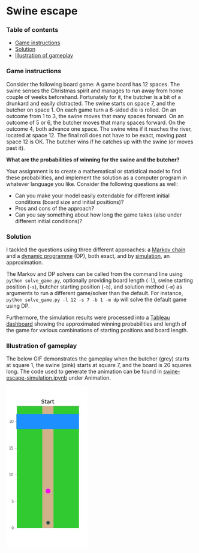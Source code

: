 # Swine escape


### Table of contents
  * [Game instructions](#game-instructions)
  * [Solution](#solution)
  * [Illustration of gameplay](#illustration-of-gameplay)



### Game instructions
Consider the following board game: A game board has 12 spaces. The swine senses the Christmas spirit and manages to run away from home couple of weeks beforehand. Fortunately for it, the butcher is a bit of a drunkard and easily distracted. The swine starts on space 7, and the butcher on space 1. On each game turn a 6-sided die is rolled. On an outcome from 1 to 3, the swine moves that many spaces forward. On an outcome of 5 or 6, the butcher moves that many spaces forward. On the outcome 4, both advance one space. The swine wins if it reaches the river, located at space 12. The final roll does not have to be exact, moving past space 12 is OK. The butcher wins if he catches up with the swine (or moves past it).


**What are the probabilities of winning for the swine and the butcher?**

Your assignment is to create a mathematical or statistical model to find these probabilities, and implement the solution as a computer program in whatever language you like. Consider the following questions as well:

* Can you make your model easily extendable for different initial conditions (board size and initial positions)?
* Pros and cons of the approach?
* Can you say something about how long the game takes (also under different initial conditions)?


### Solution

I tackled the questions using three different approaches: a [Markov chain](../master/markov.ipynb) and a [dynamic programme](../master/dp.ipynb) (DP), both exact, and by [simulation](../master/simulation.ipynb), an approximation. 

The Markov and DP solvers can be called from the command line using ``python solve_game.py``, optionally providing board length (``-l``), swine starting position (``-s``), butcher starting position (``-b``), and solution method (``-m``) as arguments to run a different game/solver than the default. For instance, ``python solve_game.py -l 12 -s 7 -b 1 -m dp`` will solve the default game using DP.

Furthermore, the simulation results were processed into a [Tableau dashboard](https://public.tableau.com/profile/meeke.roet#!/vizhome/Dashboardswineescape/Swineescapedashboard) showing the approximated winning probabilities and length of the game for various combinations of starting positions and board length.




### Illustration of gameplay

The below GIF demonstrates the gameplay when the butcher (grey) starts at square 1, the swine (pink) starts at square 7, and the board is 20 squares long. The code used to generate the animation can be found in [swine-escape-simulation.ipynb](../master/swine-escape-simulation.ipynb) under Animation.

![Output sample](https://github.com/MeekeRoet/swine-escape/blob/master/swine-escape.gif)
